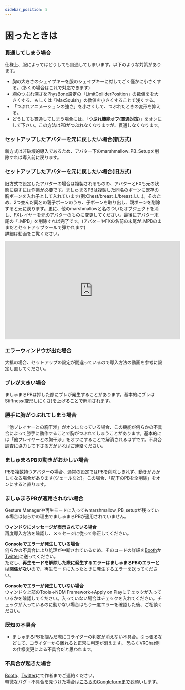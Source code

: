 ```yaml
---
sidebar_position: 5
---
```


# 困ったときは
### 貫通してしまう場合
仕様上、服によってはどうしても貫通してしまいます。以下のような対策があります。
- 胸の大きさのシェイプキーを服のシェイプキーに対してごく僅かに小さくする。(多くの場合はこれで対応できます)
- 胸のつぶれ深さをPhysBone設定の「LimitColliderPosition」の数値をを大きくする、もしくは「MaxSquish」の数値を小さくすることで浅くする。
- 「つぶれアニメーションの強さ」を小さくして、つぶれたときの変形を抑える。
- どうしても貫通してしまう場合には、「**つぶれ機能オフ(貫通対策)**」をオンにして下さい。この方法はPBがつぶれなくなりますが、貫通しなくなります。

### セットアップしたアバターを元に戻したい場合(新方式)
新方式は非破壊的導入であるため、アバター下のmarshmallow_PB_Setupを削除すれば導入前に戻ります。

### セットアップしたアバターを元に戻したい場合(旧方式)
旧方式で設定したアバターの場合は複製されるものの、アバターとFXも元の状態に戻すには作業が必要です。ましゅまろPBは複製した同名のボーンに既存の胸ボーンを入れ子として入れています(例:Chest/breast_L/breast_L/…)。そのため、2つ並んだ同名の親子ボーンのうち、子ボーンを取り出し、親ボーンを削除すると元に戻ります。更に、他のmarshmallowと名のついたオブジェクトを消し、FXレイヤーを元のアバターのものに変更してください。最後にアバター末尾の「_MPB」を削除すれば完了です。(アバターやFXの名前の末尾が_MPBのままだとセットアップツールで弾かれます)  
詳細は動画をご覧ください。
<iframe width="560" height="315" src="https://www.youtube.com/embed/Nh1pLiSWz6I?si=6jGZxrHTBik8gz7L" title="YouTube video player" frameBorder="0" allow="accelerometer; autoplay; clipboard-write; encrypted-media; gyroscope; picture-in-picture; web-share" allowFullScreen></iframe>

### エラーウィンドウが出た場合
大抵の場合、セットアップの設定が間違っているので導入方法の動画を参考に設定し直してください。

### ブレが大きい場合
ましゅまろPBは押した際にブレが発生することがあります。基本的にブレはStiffness(変形しにくさ)を上げることで解消されます。

### 勝手に胸がつぶれてしまう場合
「他プレイヤーとの胸干渉」がオンになっている場合、この機能が何らかの不具合によって勝手に動作することで胸がつぶれてしまうことがあります。基本的には「他プレイヤーとの胸干渉」をオフにすることで解消されるはずです。不具合調査に協力して下さる方がいればご連絡ください。

### ましゅまろPBの動きがおかしい場合
PBを複数持つアバターの場合、通常の設定ではPBを削除しきれず、動きがおかしくなる場合があります(ヴェールなど)。この場合、「配下のPBを全削除」をオンにすると直ります。

### ましゅまろPBが適用されない場合
Gesture Managerや再生モードに入ってもmarshmallow_PB_setupが残っている場合は何らかの理由でましゅまろPBが適用されていません。  

**ウィンドウにメッセージが表示されている場合**  
再度導入方法を確認し、メッセージに従って修正してください。

**Consoleでエラーが発生している場合**  
何らかの不具合により処理が中断されているため、そのコードの詳細を[Booth](https://wataame89.booth.pm)か[Twitter](https://twitter.com/wataameya_vr)に送ってください。  
ただし、**再生モードを解除した際に発生するエラーはましゅまろPBのエラーとは関係がない**ので、再生モードに入ったときに発生するエラーを送ってください。

**Consoleでエラーが発生していない場合**  
ウィンドウ上部のTools→NDM Framework→Apply on Playにチェックが入っているかを確認してください。入っていない場合はチェックを入れてください。チェックが入っているのに動かない場合はもう一度エラーを確認した後、ご相談ください。


### 既知の不具合
- ましゅまろPBを掴んだ際にコライダーの判定が消えない不具合。引っ張るなどして、コライダーから離れると正常に判定が消えます。
恐らくVRChat側の仕様変更による不具合だと思われます。

### 不具合が起きた場合
[Booth](https://wataame89.booth.pm)、[Twitter](https://twitter.com/wataameya_vr)にて作者までご連絡ください。  
軽微なバグ・不具合を見つけた場合は[こちらのGoogleformまで](https://forms.gle/DHajiroywcGEGHb98)お願いします。